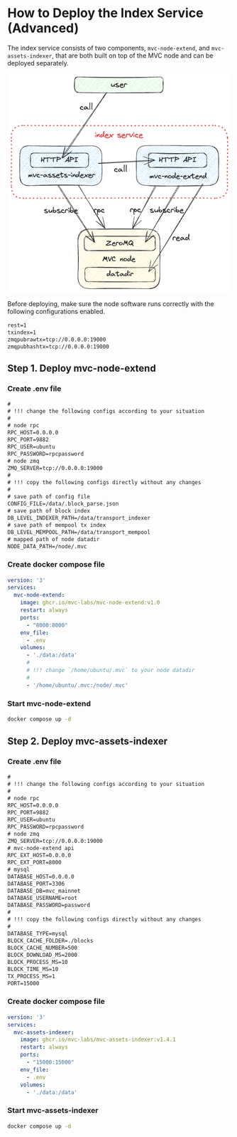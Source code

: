 # How to Deploy the Index Service (Advanced)

The index service consists of two components, `mvc-node-extend`, and `mvc-assets-indexer`, that are both built on top of the MVC node and can be deployed separately.

![](./2.png)

Before deploying, make sure the node software runs correctly with the following configurations enabled.

```dotenv
rest=1
txindex=1
zmqpubrawtx=tcp://0.0.0.0:19000
zmqpubhashtx=tcp://0.0.0.0:19000
```

## Step 1. Deploy mvc-node-extend

### Create .env file

```dotenv
#
# !!! change the following configs according to your situation
#
# node rpc
RPC_HOST=0.0.0.0
RPC_PORT=9882
RPC_USER=ubuntu
RPC_PASSWORD=rpcpassword
# node zmq
ZMQ_SERVER=tcp://0.0.0.0:19000
#
# !!! copy the following configs directly without any changes
#
# save path of config file
CONFIG_FILE=/data/.block_parse.json
# save path of block index
DB_LEVEL_INDEXER_PATH=/data/transport_indexer
# save path of mempool tx index
DB_LEVEL_MEMPOOL_PATH=/data/transport_mempool
# mapped path of node datadir
NODE_DATA_PATH=/node/.mvc
```

### Create docker compose file

```yaml
version: '3'
services:
  mvc-node-extend:
    image: ghcr.io/mvc-labs/mvc-node-extend:v1.0
    restart: always
    ports:
      - "8000:8000"
    env_file:
      - .env
    volumes:
      - './data:/data'
      #
      # !!! change `/home/ubuntu/.mvc` to your node datadir
      #
      - '/home/ubuntu/.mvc:/node/.mvc'
```

### Start mvc-node-extend

```bash
docker compose up -d
```

## Step 2. Deploy mvc-assets-indexer

### Create .env file

```dotenv
#
# !!! change the following configs according to your situation
#
# node rpc
RPC_HOST=0.0.0.0
RPC_PORT=9882
RPC_USER=ubuntu
RPC_PASSWORD=rpcpassword
# node zmq
ZMQ_SERVER=tcp://0.0.0.0:19000
# mvc-node-extend api
RPC_EXT_HOST=0.0.0.0
RPC_EXT_PORT=8000
# mysql
DATABASE_HOST=0.0.0.0
DATABASE_PORT=3306
DATABASE_DB=mvc_mainnet
DATABASE_USERNAME=root
DATABASE_PASSWORD=password
#
# !!! copy the following configs directly without any changes
#
DATABASE_TYPE=mysql
BLOCK_CACHE_FOLDER=./blocks
BLOCK_CACHE_NUMBER=500
BLOCK_DOWNLOAD_MS=2000
BLOCK_PROCESS_MS=10
BLOCK_TIME_MS=10
TX_PROCESS_MS=1
PORT=15000
```

### Create docker compose file

```yaml
version: '3'
services:
  mvc-assets-indexer:
    image: ghcr.io/mvc-labs/mvc-assets-indexer:v1.4.1
    restart: always
    ports:
      - "15000:15000"
    env_file:
      - .env
    volumes:
      - './data:/data'
```

### Start mvc-assets-indexer

```bash
docker compose up -d
```
